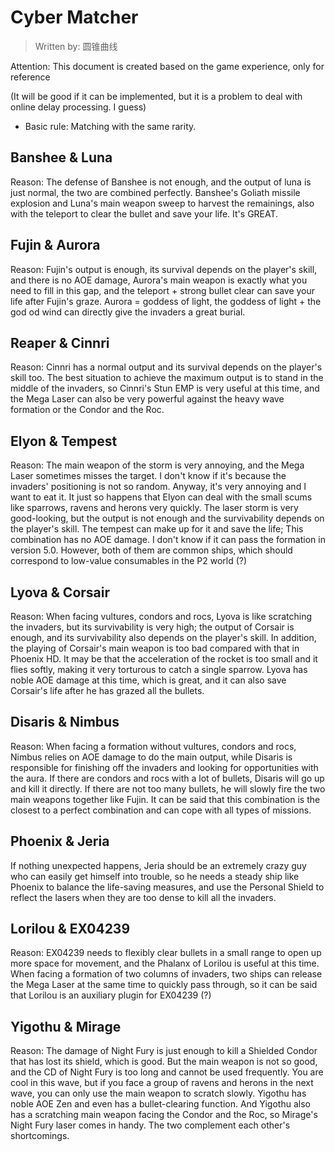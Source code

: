 # Cyber Matcher

> Written by: 圆锥曲线

Attention: This document is created based on the game experience, only for reference

(It will be good if it can be implemented, but it is a problem to deal with online delay processing. I guess)

- Basic rule: Matching with the same rarity.

## Banshee & Luna

Reason: The defense of Banshee is not enough, and the output of luna is just normal, the two are combined perfectly. Banshee's Goliath missile explosion and Luna's main weapon sweep to harvest the remainings, also with the teleport to clear the bullet and save your life. It's GREAT.

## Fujin & Aurora

Reason: Fujin's output is enough, its survival depends on the player's skill, and there is no AOE damage, Aurora's main weapon is exactly what you need to fill in this gap, and the teleport + strong bullet clear can save your life after Fujin's graze. Aurora = goddess of light, the goddess of light + the god od wind can directly give the invaders a great burial.

## Reaper & Cinnri

Reason: Cinnri has a normal output and its survival depends on the player's skill too. The best situation to achieve the maximum output is to stand in the middle of the invaders, so Cinnri's Stun EMP is very useful at this time, and the Mega Laser can also be very powerful against the heavy wave formation or the Condor and the Roc.

## Elyon & Tempest

Reason: The main weapon of the storm is very annoying, and the Mega Laser sometimes misses the target. I don't know if it's because the invaders' positioning is not so random. Anyway, it's very annoying and I want to eat it. It just so happens that Elyon can deal with the small scums like sparrows, ravens and herons very quickly. The laser storm is very good-looking, but the output is not enough and the survivability depends on the player's skill. The tempest can make up for it and save the life; This combination has no AOE damage. I don't know if it can pass the formation in version 5.0. However, both of them are common ships, which should correspond to low-value consumables in the P2 world (?)

## Lyova & Corsair

Reason: When facing vultures, condors and rocs, Lyova is like scratching the invaders, but its survivability is very high; the output of Corsair is enough, and its survivability also depends on the player's skill. In addition, the playing of Corsair's main weapon is too bad compared with that in Phoenix HD. It may be that the acceleration of the rocket is too small and it flies softly, making it very torturous to catch a single sparrow. Lyova has noble AOE damage at this time, which is great, and it can also save Corsair's life after he has grazed all the bullets.

## Disaris & Nimbus

Reason: When facing a formation without vultures, condors and rocs, Nimbus relies on AOE damage to do the main output, while Disaris is responsible for finishing off the invaders and looking for opportunities with the aura. If there are condors and rocs with a lot of bullets, Disaris will go up and kill it directly. If there are not too many bullets, he will slowly fire the two main weapons together like Fujin. It can be said that this combination is the closest to a perfect combination and can cope with all types of missions.

## Phoenix & Jeria

If nothing unexpected happens, Jeria should be an extremely crazy guy who can easily get himself into trouble, so he needs a steady ship like Phoenix to balance the life-saving measures, and use the Personal Shield to reflect the lasers when they are too dense to kill all the invaders.

## Lorilou & EX04239

Reason: EX04239 needs to flexibly clear bullets in a small range to open up more space for movement, and the Phalanx of Lorilou is useful at this time. When facing a formation of two columns of invaders, two ships can release the Mega Laser at the same time to quickly pass through, so it can be said that Lorilou is an auxiliary plugin for EX04239 (?)

## Yigothu & Mirage

Reason: The damage of Night Fury is just enough to kill a Shielded Condor that has lost its shield, which is good. But the main weapon is not so good, and the CD of Night Fury is too long and cannot be used frequently. You are cool in this wave, but if you face a group of ravens and herons in the next wave, you can only use the main weapon to scratch slowly. Yigothu has noble AOE Zen and even has a bullet-clearing function. And Yigothu also has a scratching main weapon facing the Condor and the Roc, so Mirage's Night Fury laser comes in handy. The two complement each other's shortcomings.
